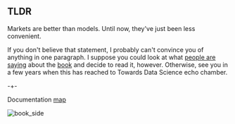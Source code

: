 ## TLDR

Markets are better than models. Until now, they've just been less convenient. 

If you don't believe that statement, I probably can't convince you of anything in one paragraph. I suppose you could
look at what [people are saying](https://microprediction.github.io/building_an_open_ai_network/feedback.html) about
the [book](https://mitpress.mit.edu/9780262047326/microprediction/) and decide to read it, however. Otherwise, see you 
in a few years when this has reached to Towards Data Science echo chamber. 


-+- 

Documentation [map](https://microprediction.github.io/microprediction/map.html)



![book_side](/microprediction/assets/images/cotton_microprediction_3d_side.png)

